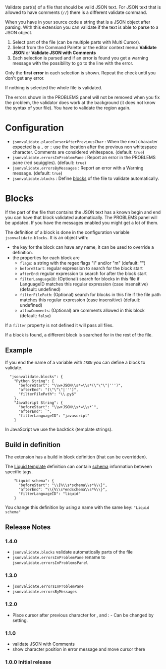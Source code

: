 Validate part(s) of a file that should be valid JSON text. For JSON text that is allowed to have comments (`//`) there is a different validate command.

When you have in your source code a string that is a JSON object after parsing. With this extension you can validate if the text is able to parse to a JSON object.

1. Select part of the file (can be multiple parts with Multi Cursor).
1. Select from the Command Palette or the editor context menu: **Validate JSON** or **Validate JSON with Comments**
1. Each selection is parsed and if an error is found you get a warning message with the possibility to go to the line with the error.

Only the **first error** in each selection is shown. Repeat the check until you don't get any error.

If nothing is selected the whole file is validated.

The errors shown in the PROBLEMS panel will not be removed when you fix the problem, the validator does work at the background (it does not know the syntax of your file). You have to validate the region again.

# Configuration

* `jsonvalidate.placeCursorAfterPreviousChar` : When the next character expected is a `,` or `:` use the location after the previous non whitespace character. Comments are considered whitespace. (default: `true`)
* `jsonvalidate.errorsInProblemPane` : Report an error in the PROBLEMS pane (red squiggles). (default: `true`)
* `jsonvalidate.errorsByMessages` : Report an error with a Warning message. (default: `true`)
* `jsonvalidate.blocks` : Define [blocks](#blocks) of the file to validate automatically.

# Blocks

If the part of the file that contains the JSON text has a known begin and end you can have that block validated automatically. The PROBLEMS panel will be updated. If you have the messages enabled you might get a lot of them.

The definition of a block is done in the configuration variable `jsonvalidate.blocks`. It is an object with:

* the key for the block can have any name, it can be used to override a definition.
* the properties for each block are
    * `flags`: a string with the regex flags "i" and/or "m" (default: "")
    * `beforeStart`: regular expression to search for the block start
    * `afterEnd`: regular expression to search for after the block start
    * `filterLanguageID`: (Optional) search for blocks in this file if LanguageID matches this regular expression (case insensitive) (default: undefined)
    * `filterFilePath`: (Optional) search for blocks in this file if the file path matches this regular expression (case insensitive) (default: undefined)
    * `allowComments`: (Optional) are comments allowed in this block (default: `false`)

If a `filter` property is not defined it will pass all files.

If a block is found, a different block is searched for in the rest of the file.

## Example

If you end the name of a variable with `JSON` you can define a block to validate.

```
  "jsonvalidate.blocks": {
    "Python String": {
      "beforeStart": "\\w+JSON\\s*=\\s*(\"\"\"|''')",
      "afterEnd": "(\"\"\"|''')",
      "filterFilePath": "\\.py$"
    },
    "JavaScript String": {
      "beforeStart": "\\w+JSON\\s*=\\s*`",
      "afterEnd": `",
      "filterLanguageID": "javascript"
    }
```

In JavaScript we use the backtick (template strings).

## Build in definition
The extension has a build in block definition (that can be overridden).

The [Liquid template](https://shopify.github.io/liquid/) definition can contain [schema](https://shopify.dev/themes/architecture/sections/section-schema) information between specific tags.

```
    "Liquid schema": {
      "beforeStart": "\\{%\\s*schema\\s*%\\}",
      "afterEnd": "\\{%\\s*endschema\\s*%\\}",
      "filterLanguageID": "liquid"
    }
```

You change this definition by using a name with the same key: `"Liquid schema"`

## Release Notes

### 1.4.0
* `jsonvalidate.blocks` validate automatically parts of the file
* `jsonvalidate.errorsInProblemPane` rename to `jsonvalidate.errorsInProblemsPanel`

### 1.3.0
* `jsonvalidate.errorsInProblemPane`
* `jsonvalidate.errorsByMessages`

### 1.2.0
* Place cursor after previous character for , and : - Can be changed by setting.

### 1.1.0
* validate JSON with Comments
* show character position in error message and move cursor there

### 1.0.0 Initial release
